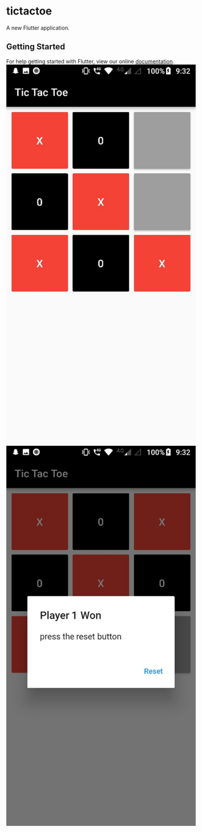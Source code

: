 # tictactoe

A new Flutter application.

## Getting Started

For help getting started with Flutter, view our online
[documentation](https://flutter.io/).
![Screenshot](t1.jpeg)
![Screenshot](t2.jpeg)
